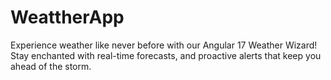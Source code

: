# WeattherApp
Experience weather like never before with our Angular 17 Weather Wizard! Stay enchanted with real-time forecasts, and proactive alerts that keep you ahead of the storm. 
